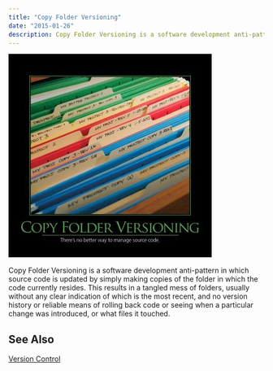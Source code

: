```yaml
---
title: "Copy Folder Versioning"
date: "2015-01-26"
description: Copy Folder Versioning is a software development anti-pattern in which source code is updated by simply making copies of the folder in which the code currently resides.
---
```


![Copy Folder Versioning](images/copy-folder-versioning-400x400.jpg)

Copy Folder Versioning is a software development anti-pattern in which source code is updated by simply making copies of the folder in which the code currently resides. This results in a tangled mess of folders, usually without any clear indication of which is the most recent, and no version history or reliable means of rolling back code or seeing when a particular change was introduced, or what files it touched.

## See Also

[Version Control](/tools/version-control)
